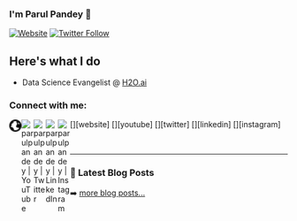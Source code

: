 ### I'm Parul Pandey  👋

[![Website](https://parulpandey.com/website?label=parulpandey.com&style=for-the-badge&url=https%3A%2F%2Fparulpandey.com)](https://parulpandey.com)
[![Twitter Follow](https://img.shields.io/twitter/follow/parulpandey?color=1DA1F2&logo=twitter&style=for-the-badge)](https://twitter.com/intent/follow?original_referer=https%3A%2F%2Fgithub.com%2Fparulpandey&screen_name=parulpandey)

## Here's what I do
- Data Science Evangelist @ [H2O.ai](https://www.h2o.ai/)




### Connect with me:

[<img align="left" alt="parulpandey.com" width="22px" src="https://raw.githubusercontent.com/iconic/open-iconic/master/svg/globe.svg" />][website]
[<img align="left" alt="parulpandey | YouTube" width="22px" src="https://cdn.jsdelivr.net/npm/simple-icons@v3/icons/youtube.svg" />][youtube]
[<img align="left" alt="parulpandey | Twitter" width="22px" src="https://cdn.jsdelivr.net/npm/simple-icons@v3/icons/twitter.svg" />][twitter]
[<img align="left" alt="parulpandey | LinkedIn" width="22px" src="https://cdn.jsdelivr.net/npm/simple-icons@v3/icons/linkedin.svg" />][linkedin]
[<img align="left" alt="parulpandey | Instagram" width="22px" src="https://cdn.jsdelivr.net/npm/simple-icons@v3/icons/instagram.svg" />][instagram]

<br />


---

### 📕 Latest Blog Posts

<!-- BLOG-POST-LIST:START -->

<!-- BLOG-POST-LIST:END -->

➡️ [more blog posts...](https://parulpandey.com)

